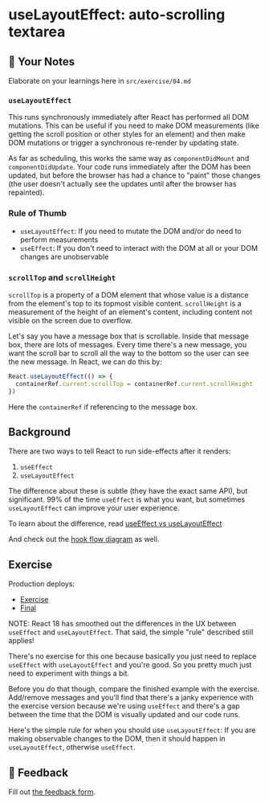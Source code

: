 # useLayoutEffect: auto-scrolling textarea

## 📝 Your Notes

Elaborate on your learnings here in `src/exercise/04.md`

### `useLayoutEffect`

This runs synchronously immediately after React has performed all DOM mutations.
This can be useful if you need to make DOM measurements (like getting the scroll
position or other styles for an element) and then make DOM mutations or trigger
a synchronous re-render by updating state.

As far as scheduling, this works the same way as `componentDidMount` and
`componentDidUpdate`. Your code runs immediately after the DOM has been updated,
but before the browser has had a chance to "paint" those changes (the user
doesn't actually see the updates until after the browser has repainted).

### Rule of Thumb

- `useLayoutEffect`: If you need to mutate the DOM and/or do need to perform
  measurements
- `useEffect`: If you don't need to interact with the DOM at all or your DOM
  changes are unobservable

### `scrollTop` and `scrollHeight`

`scrollTop` is a property of a DOM element that whose value is a distance from
the element's top to its topmost visible content. `scrollHeight` is a
measurement of the height of an element's content, including content not visible
on the screen due to overflow.

Let's say you have a message box that is scrollable. Inside that message box,
there are lots of messages. Every time there's a new message, you want the
scroll bar to scroll all the way to the bottom so the user can see the new
message. In React, we can do this by:

```javascript
React.useLayoutEffect(() => {
  containerRef.current.scrollTop = containerRef.current.scrollHeight
})
```

Here the `containerRef` if referencing to the message box.

## Background

There are two ways to tell React to run side-effects after it renders:

1. `useEffect`
2. `useLayoutEffect`

The difference about these is subtle (they have the exact same API), but
significant. 99% of the time `useEffect` is what you want, but sometimes
`useLayoutEffect` can improve your user experience.

To learn about the difference, read
[useEffect vs useLayoutEffect](https://kentcdodds.com/blog/useeffect-vs-uselayouteffect)

And check out the [hook flow diagram](https://github.com/donavon/hook-flow) as
well.

## Exercise

Production deploys:

- [Exercise](https://advanced-react-hooks.netlify.com/isolated/exercise/04.js)
- [Final](https://advanced-react-hooks.netlify.com/isolated/final/04.js)

NOTE: React 18 has smoothed out the differences in the UX between `useEffect`
and `useLayoutEffect`. That said, the simple "rule" described still applies!

There's no exercise for this one because basically you just need to replace
`useEffect` with `useLayoutEffect` and you're good. So you pretty much just need
to experiment with things a bit.

Before you do that though, compare the finished example with the exercise.
Add/remove messages and you'll find that there's a janky experience with the
exercise version because we're using `useEffect` and there's a gap between the
time that the DOM is visually updated and our code runs.

Here's the simple rule for when you should use `useLayoutEffect`: If you are
making observable changes to the DOM, then it should happen in
`useLayoutEffect`, otherwise `useEffect`.

## 🦉 Feedback

Fill out
[the feedback form](https://ws.kcd.im/?ws=Advanced%20React%20Hooks%20%F0%9F%94%A5&e=04%3A%20useLayoutEffect%3A%20auto-scrolling%20textarea&em=).
